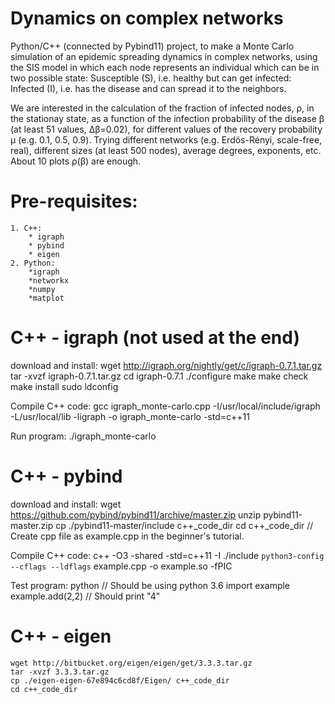 # Dynamics on complex networks

Python/C++ (connected by Pybind11) project, to make a Monte Carlo simulation of an epidemic spreading dynamics in complex networks, using the SIS model in which each node represents an individual which can be in two possible state: Susceptible (S), i.e. healthy but can get infected: Infected (I), i.e. has the disease and can spread it to the neighbors.

We are interested in the calculation of the fraction of infected nodes, ρ, in the stationay state, as a function of the infection probability of the disease β (at least 51 values, Δβ=0.02), for different values of the recovery probability μ (e.g. 0.1, 0.5, 0.9). Trying different networks (e.g. Erdös-Rényi, scale-free, real), different sizes (at least 500 nodes), average degrees, exponents, etc. About 10 plots ρ(β) are enough.


# Pre-requisites:
    1. C++:
        * igraph
        * pybind
        * eigen
    2. Python:
        *igraph
        *networkx
        *numpy
        *matplot

    
# C++ - igraph (not used at the end)
  download and install:
    wget http://igraph.org/nightly/get/c/igraph-0.7.1.tar.gz
    tar -xvzf igraph-0.7.1.tar.gz
    cd igraph-0.7.1
    ./configure
    make
    make check
    make install
    sudo ldconfig
        
  Compile C++ code:
    gcc igraph_monte-carlo.cpp -I/usr/local/include/igraph -L/usr/local/lib -ligraph -o igraph_monte-carlo -std=c++11

  Run program:
    ./igraph_monte-carlo
    
# C++ - pybind
  download and install:
    wget https://github.com/pybind/pybind11/archive/master.zip
    unzip pybind11-master.zip
    cp ./pybind11-master/include c++_code_dir
    cd c++_code_dir
    // Create cpp file as example.cpp in the beginner's tutorial.
    
  Compile C++ code:
    c++ -O3 -shared -std=c++11 -I ./include `python3-config --cflags --ldflags` example.cpp -o example.so -fPIC
    
  Test program:
    python              // Should be using python 3.6
    import example
    example.add(2,2)    // Should print "4"
    
# C++ - eigen
    wget http://bitbucket.org/eigen/eigen/get/3.3.3.tar.gz
    tar -xvzf 3.3.3.tar.gz
    cp ./eigen-eigen-67e894c6cd8f/Eigen/ c++_code_dir
    cd c++_code_dir
